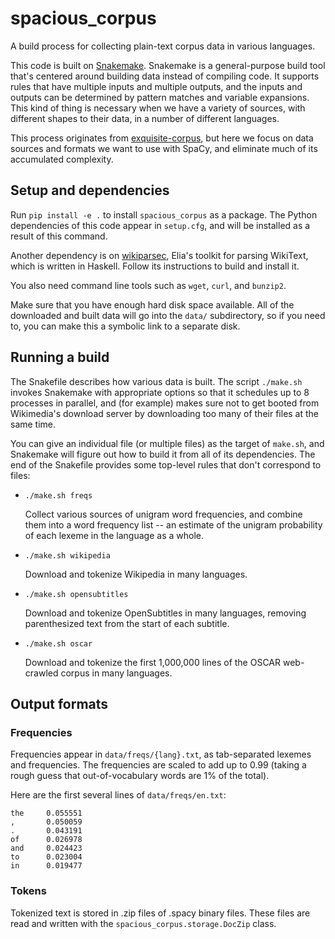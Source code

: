 # spacious_corpus

A build process for collecting plain-text corpus data in various languages.

This code is built on [Snakemake][]. Snakemake is a general-purpose build tool
that's centered around building data instead of compiling code. It supports
rules that have multiple inputs and multiple outputs, and the inputs and outputs
can be determined by pattern matches and variable expansions. This kind of thing
is necessary when we have a variety of sources, with different shapes to their
data, in a number of different languages.

[snakemake]: https://snakemake.readthedocs.io/en/stable/

This process originates from [exquisite-corpus][], but here we focus on data
sources and formats we want to use with SpaCy, and eliminate much of its
accumulated complexity.

[exquisite-corpus]: https://github.com/LuminosoInsight/exquisite-corpus


## Setup and dependencies

Run `pip install -e .` to install `spacious_corpus` as a package. The Python
dependencies of this code appear in `setup.cfg`, and will be installed as a
result of this command.

Another dependency is on [wikiparsec][], Elia's toolkit for parsing WikiText,
which is written in Haskell. Follow its instructions to build and install it.

[wikiparsec]: https://github.com/rspeer/wikiparsec

You also need command line tools such as `wget`, `curl`, and `bunzip2`.

Make sure that you have enough hard disk space available. All of the downloaded
and built data will go into the `data/` subdirectory, so if you need to, you can
make this a symbolic link to a separate disk.

## Running a build

The Snakefile describes how various data is built. The script `./make.sh`
invokes Snakemake with appropriate options so that it schedules up to 8
processes in parallel, and (for example) makes sure not to get booted from
Wikimedia's download server by downloading too many of their files at the same
time.

You can give an individual file (or multiple files) as the target of `make.sh`,
and Snakemake will figure out how to build it from all of its dependencies. The
end of the Snakefile provides some top-level rules that don't correspond to
files:

* `./make.sh freqs`
  
  Collect various sources of unigram word frequencies, and combine them into
  a word frequency list -- an estimate of the unigram probability of each
  lexeme in the language as a whole.

* `./make.sh wikipedia`

  Download and tokenize Wikipedia in many languages.

* `./make.sh opensubtitles`

  Download and tokenize OpenSubtitles in many languages, removing parenthesized
  text from the start of each subtitle.

* `./make.sh oscar`

  Download and tokenize the first 1,000,000 lines of the OSCAR web-crawled
  corpus in many languages.

## Output formats

### Frequencies

Frequencies appear in `data/freqs/{lang}.txt`, as tab-separated lexemes and
frequencies. The frequencies are scaled to add up to 0.99 (taking a rough guess
that out-of-vocabulary words are 1% of the total).

Here are the first several lines of `data/freqs/en.txt`:

```
the     0.055551
,       0.050059
.       0.043191
of      0.026978
and     0.024423
to      0.023004
in      0.019477
```

### Tokens

Tokenized text is stored in .zip files of .spacy binary files. These files are
read and written with the `spacious_corpus.storage.DocZip` class.

